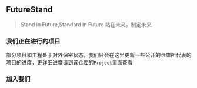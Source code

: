 ## FutureStand

> Stand in Future,Standard in Future
> 站在未来，制定未来

### 我们正在进行的项目

部分项目和工程处于对外保密状态，我们只会在这里更新一些公开的仓库所代表的项目的进度，更详细进度请到该仓库的`Project`里面查看

### 加入我们
